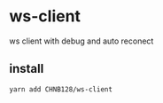 # ws-client
ws client with debug and auto reconect

## install

```sh
yarn add CHNB128/ws-client
```
